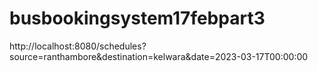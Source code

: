 # busbookingsystem17febpart3

http://localhost:8080/schedules?source=ranthambore&destination=kelwara&date=2023-03-17T00:00:00
